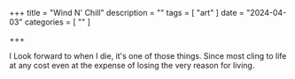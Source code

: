 +++
title = "Wind N' Chill"
description = ""
tags = [
 "art"
]
date = "2024-04-03"
categories = [ ""
]

+++

I Look forward to when I die, it's one of those things. Since most cling to life at any cost even at the expense of losing the very reason for living. 

